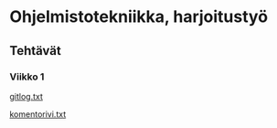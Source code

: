 # Ohjelmistotekniikka, harjoitustyö
## Tehtävät
### Viikko 1
[gitlog.txt](https://github.com/vkohj/ot-harjoitustyo/blob/main/laskarit/viikko1/gitlog.txt)

[komentorivi.txt](https://github.com/vkohj/ot-harjoitustyo/blob/main/laskarit/viikko1/komentorivi.txt)